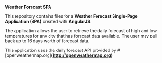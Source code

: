 **Weather Forecast SPA**

This repository contains files for a **Weather Forecast Single-Page Application (SPA)** created with **AngularJS**.

The application allows the user to retrieve the daily forecast of high and low temperatures for any city that has forecast data available. The user may pull back up to 16 days worth of forecast data.

This application uses the daily forecast API provided by #[openweathermap.org]**(http://openweathermap.org)**.
